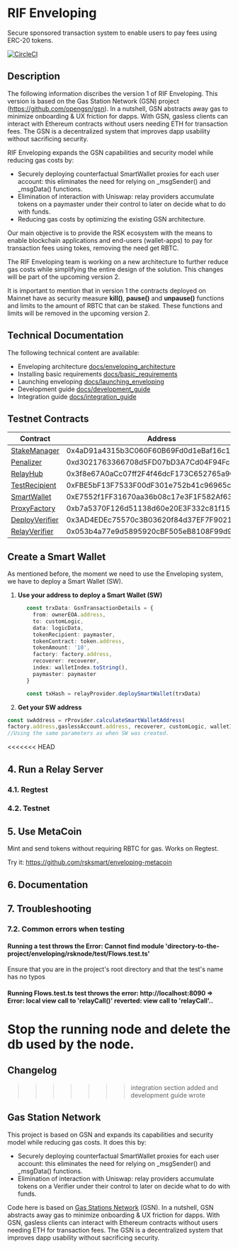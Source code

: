 # RIF Enveloping

Secure sponsored transaction system to enable users to pay fees using ERC-20 tokens.

[![CircleCI](https://circleci.com/gh/rsksmart/enveloping/tree/master.svg?style=shield)](https://circleci.com/gh/rsksmart/enveloping/tree/master)
## Description

The following information discribes the version 1 of RIF Enveloping. This version is based on the Gas Station Network (GSN) project (https://github.com/opengsn/gsn). In a nutshell, GSN abstracts away gas to minimize onboarding & UX friction for dapps. With GSN, gasless clients can interact with Ethereum contracts without users needing ETH for transaction fees. The GSN is a decentralized system that improves dapp usability without sacrificing security. 

RIF Enveloping expands the GSN capabilities and security model while reducing gas costs by:

- Securely deploying counterfactual SmartWallet proxies for each user account: this eliminates the need for relying on _msgSender() and _msgData() functions.
- Elimination of interaction with Uniswap: relay providers accumulate tokens on a paymaster under their control to later on decide what to do with funds.
- Reducing gas costs by optimizing the existing GSN architecture.

Our main objective is to provide the RSK ecosystem with the means to enable blockchain applications and end-users (wallet-apps) to pay for transaction fees using tokes, removing the need get RBTC.

The RIF Enveloping team is working on a new architecture to further reduce gas costs while simplifying the entire design of the solution. This changes will be part of the upcoming version 2.

It is important to mention that in version 1 the contracts deployed on Mainnet have as security measure **kill()**, **pause()** and **unpause()** functions and limits to the amount of RBTC that can be staked. These functions and limits will be removed in the upcoming version 2.

## Technical Documentation

The following technical content are available:

- Enveloping architecture [docs/enveloping_architecture](docs/enveloping_architecture.md)
- Installing basic requirements [docs/basic_requirements](docs/basic_requirements.md)
- Launching enveloping [docs/launching_enveloping](docs/launching_enveloping.md)
- Development guide [docs/development_guide](docs/development_guide.md)
- Integration guide [docs/integration_guide](docs/integration_guide.md)

## Testnet Contracts

| Contract          | Address                                    |
|-------------------|--------------------------------------------|
| [StakeManager]    | 0x4aD91a4315b3C060F60B69Fd0d1eBaf16c14148D |
| [Penalizer]       | 0xd3021763366708d5FD07bD3A7Cd04F94Fc5e1726 |
| [RelayHub]        | 0x3f8e67A0aCc07ff2F4f46dcF173C652765a9CA6C |
| [TestRecipient]   | 0xFBE5bF13F7533F00dF301e752b41c96965c10Bfa |
| [SmartWallet]     | 0xE7552f1FF31670aa36b08c17e3F1F582Af6302d1 |
| [ProxyFactory]    | 0xb7a5370F126d51138d60e20E3F332c81f1507Ce2 |
| [DeployVerifier] | 0x3AD4EDEc75570c3B03620f84d37EF7F9021665bC |
| [RelayVerifier]  | 0x053b4a77e9d5895920cBF505eB8108F99d929395 |

[StakeManager]:(https://explorer.testnet.rsk.co/address/0x4aD91a4315b3C060F60B69Fd0d1eBaf16c14148D)
[Penalizer]:(https://explorer.testnet.rsk.co/address/0xd3021763366708d5FD07bD3A7Cd04F94Fc5e1726)
[RelayHub]:(https://explorer.testnet.rsk.co/address/0x3f8e67A0aCc07ff2F4f46dcF173C652765a9CA6C)
[TestRecipient]:(https://explorer.testnet.rsk.co/address/0xFBE5bF13F7533F00dF301e752b41c96965c10Bfa)
[SmartWallet]:(https://explorer.testnet.rsk.co/address/0xE7552f1FF31670aa36b08c17e3F1F582Af6302d1)
[ProxyFactory]:(https://explorer.testnet.rsk.co/address/0xb7a5370F126d51138d60e20E3F332c81f1507Ce2)
[DeployVerifier]:(https://explorer.testnet.rsk.co/address/0x3AD4EDEc75570c3B03620f84d37EF7F9021665bC)
[RelayVerifier]:(https://explorer.testnet.rsk.co/address/0x053b4a77e9d5895920cBF505eB8108F99d929395)

## Create a Smart Wallet

As mentioned before, the moment we need to use the Enveloping system, we have to deploy a Smart Wallet (SW). 

1. **Use your address to deploy a Smart Wallet (SW)**
```typescript
      const trxData: GsnTransactionDetails = {
        from: ownerEOA.address,
        to: customLogic,
        data: logicData,
        tokenRecipient: paymaster,
        tokenContract: token.address,
        tokenAmount: '10',
        factory: factory.address,
        recoverer: recoverer,
        index: walletIndex.toString(),
        paymaster: paymaster
      }

      const txHash = relayProvider.deploySmartWallet(trxData)
```

2. **Get your SW address**
```typescript
const swAddress = rProvider.calculateSmartWalletAddress(
factory.address,gaslessAccount.address, recoverer, customLogic, walletIndex, bytecodeHash)
//Using the same parameters as when SW was created.
```

<<<<<<< HEAD
## 4. Run a Relay Server <a id="c04"></a>

### 4.1. Regtest <a id="c04.1"></a>


### 4.2. Testnet <a id="c04.2"></a>


## 5. Use MetaCoin <a id="c05"></a>

Mint and send tokens without requiring RBTC for gas. Works on Regtest. 

Try it: https://github.com/rsksmart/enveloping-metacoin

## 6. Documentation <a id="c06"></a>



## 7. Troubleshooting <a id="c07"></a>
### 7.2. Common errors when testing <a id="c07.2"></a>

#### Running a test throws the Error: Cannot find module 'directory-to-the-project/enveloping/rsknode/test/Flows.test.ts'

Ensure that you are in the project's root directory and that the test's name has no typos

#### Running Flows.test.ts test throws the error: http://localhost:8090 => Error: local view call to 'relayCall()' reverted: view call to 'relayCall'..

Stop the running node and delete the db used by the node.
=======
## Changelog
>>>>>>> integration section added and development guide wrote

## Gas Station Network

This project is based on GSN and expands its capabilities and security model while reducing gas costs. It does this by:
- Securely deploying counterfactual SmartWallet proxies for each user account: this eliminates the need for relying on _msgSender() and _msgData() functions.
- Elimination of interaction with Uniswap: relay providers accumulate tokens on a Verifier under their control to later on decide what to do with funds.

Code here is based on [Gas Stations Network](https://github.com/opengsn/gsn) (GSN). In a nutshell, GSN abstracts away gas to minimize onboarding & UX friction for dapps. With GSN, gasless clients can interact with Ethereum contracts without users needing ETH for transaction fees. The GSN is a decentralized system that improves dapp usability without sacrificing security. 
